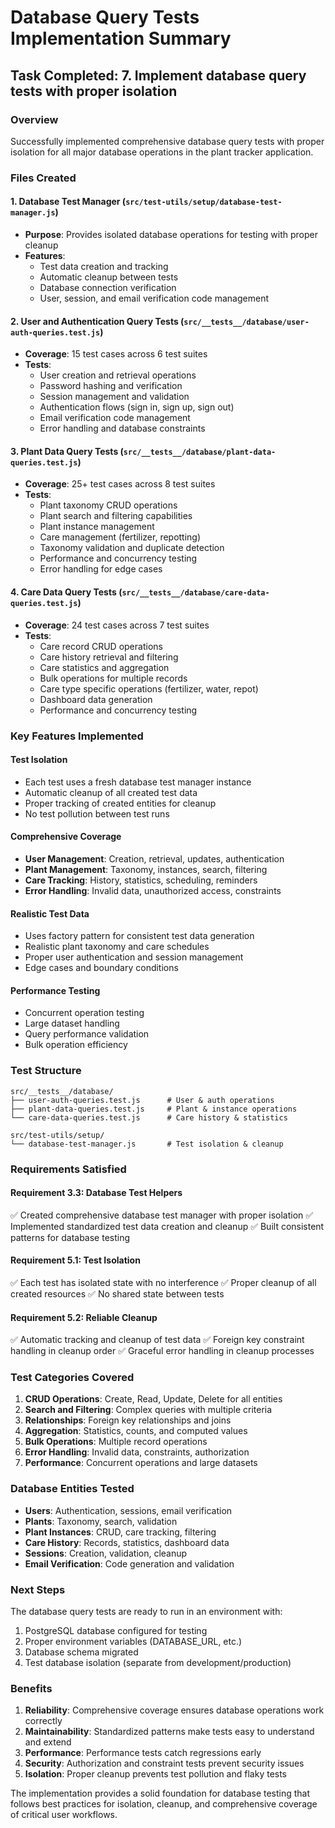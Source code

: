 # Database Query Tests Implementation Summary

## Task Completed: 7. Implement database query tests with proper isolation

### Overview
Successfully implemented comprehensive database query tests with proper isolation for all major database operations in the plant tracker application.

### Files Created

#### 1. Database Test Manager (`src/test-utils/setup/database-test-manager.js`)
- **Purpose**: Provides isolated database operations for testing with proper cleanup
- **Features**:
  - Test data creation and tracking
  - Automatic cleanup between tests
  - Database connection verification
  - User, session, and email verification code management

#### 2. User and Authentication Query Tests (`src/__tests__/database/user-auth-queries.test.js`)
- **Coverage**: 15 test cases across 6 test suites
- **Tests**:
  - User creation and retrieval operations
  - Password hashing and verification
  - Session management and validation
  - Authentication flows (sign in, sign up, sign out)
  - Email verification code management
  - Error handling and database constraints

#### 3. Plant Data Query Tests (`src/__tests__/database/plant-data-queries.test.js`)
- **Coverage**: 25+ test cases across 8 test suites
- **Tests**:
  - Plant taxonomy CRUD operations
  - Plant search and filtering capabilities
  - Plant instance management
  - Care management (fertilizer, repotting)
  - Taxonomy validation and duplicate detection
  - Performance and concurrency testing
  - Error handling for edge cases

#### 4. Care Data Query Tests (`src/__tests__/database/care-data-queries.test.js`)
- **Coverage**: 24 test cases across 7 test suites
- **Tests**:
  - Care record CRUD operations
  - Care history retrieval and filtering
  - Care statistics and aggregation
  - Bulk operations for multiple records
  - Care type specific operations (fertilizer, water, repot)
  - Dashboard data generation
  - Performance and concurrency testing

### Key Features Implemented

#### Test Isolation
- Each test uses a fresh database test manager instance
- Automatic cleanup of all created test data
- Proper tracking of created entities for cleanup
- No test pollution between test runs

#### Comprehensive Coverage
- **User Management**: Creation, retrieval, updates, authentication
- **Plant Management**: Taxonomy, instances, search, filtering
- **Care Tracking**: History, statistics, scheduling, reminders
- **Error Handling**: Invalid data, unauthorized access, constraints

#### Realistic Test Data
- Uses factory pattern for consistent test data generation
- Realistic plant taxonomy and care schedules
- Proper user authentication and session management
- Edge cases and boundary conditions

#### Performance Testing
- Concurrent operation testing
- Large dataset handling
- Query performance validation
- Bulk operation efficiency

### Test Structure

```
src/__tests__/database/
├── user-auth-queries.test.js      # User & auth operations
├── plant-data-queries.test.js     # Plant & instance operations  
└── care-data-queries.test.js      # Care history & statistics

src/test-utils/setup/
└── database-test-manager.js       # Test isolation & cleanup
```

### Requirements Satisfied

#### Requirement 3.3: Database Test Helpers
✅ Created comprehensive database test manager with proper isolation
✅ Implemented standardized test data creation and cleanup
✅ Built consistent patterns for database testing

#### Requirement 5.1: Test Isolation
✅ Each test has isolated state with no interference
✅ Proper cleanup of all created resources
✅ No shared state between tests

#### Requirement 5.2: Reliable Cleanup
✅ Automatic tracking and cleanup of test data
✅ Foreign key constraint handling in cleanup order
✅ Graceful error handling in cleanup processes

### Test Categories Covered

1. **CRUD Operations**: Create, Read, Update, Delete for all entities
2. **Search and Filtering**: Complex queries with multiple criteria
3. **Relationships**: Foreign key relationships and joins
4. **Aggregation**: Statistics, counts, and computed values
5. **Bulk Operations**: Multiple record operations
6. **Error Handling**: Invalid data, constraints, authorization
7. **Performance**: Concurrent operations and large datasets

### Database Entities Tested

- **Users**: Authentication, sessions, email verification
- **Plants**: Taxonomy, search, validation
- **Plant Instances**: CRUD, care tracking, filtering
- **Care History**: Records, statistics, dashboard data
- **Sessions**: Creation, validation, cleanup
- **Email Verification**: Code generation and validation

### Next Steps

The database query tests are ready to run in an environment with:
1. PostgreSQL database configured for testing
2. Proper environment variables (DATABASE_URL, etc.)
3. Database schema migrated
4. Test database isolation (separate from development/production)

### Benefits

1. **Reliability**: Comprehensive coverage ensures database operations work correctly
2. **Maintainability**: Standardized patterns make tests easy to understand and extend
3. **Performance**: Performance tests catch regressions early
4. **Security**: Authorization and constraint tests prevent security issues
5. **Isolation**: Proper cleanup prevents test pollution and flaky tests

The implementation provides a solid foundation for database testing that follows best practices for isolation, cleanup, and comprehensive coverage of critical user workflows.